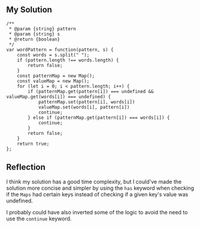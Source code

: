 ## My Solution

```
/**
 * @param {string} pattern
 * @param {string} s
 * @return {boolean}
 */
var wordPattern = function(pattern, s) {
    const words = s.split(" ");
    if (pattern.length !== words.length) {
        return false;
    }
    const patternMap = new Map();
    const valueMap = new Map();
    for (let i = 0; i < pattern.length; i++) {
        if (patternMap.get(pattern[i]) === undefined && valueMap.get(words[i]) === undefined) {
            patternMap.set(pattern[i], words[i])
            valueMap.set(words[i], pattern[i])
            continue;
        } else if (patternMap.get(pattern[i]) === words[i]) {
            continue;
        }
        return false;
    }
    return true;
};
```

## Reflection

I think my solution has a good time complexity, but I could've made the solution more concise and simpler by using the `has` keyword when checking if the `Maps` had certain keys instead of checking if a given key's value was undefined.

I probably could have also inverted some of the logic to avoid the need to use the `continue` keyword.
